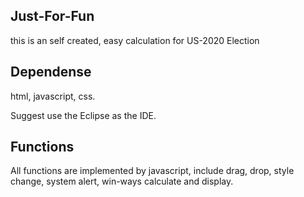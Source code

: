 ## Just-For-Fun

this is an self created, easy calculation for US-2020  Election

## Dependense

html, javascript, css.

Suggest use the Eclipse as the IDE.

## Functions

All functions are implemented by javascript, include drag, drop, style change, system alert, win-ways calculate and display.


